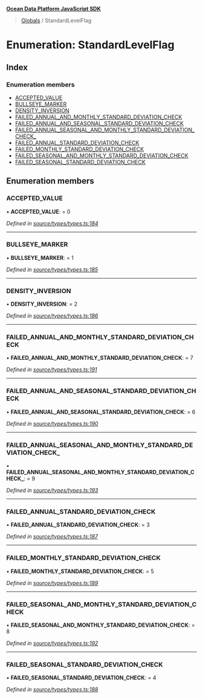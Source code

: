 **[Ocean Data Platform JavaScript SDK](../README.md)**

> [Globals](../README.md) / StandardLevelFlag

# Enumeration: StandardLevelFlag

## Index

### Enumeration members

* [ACCEPTED\_VALUE](standardlevelflag.md#accepted_value)
* [BULLSEYE\_MARKER](standardlevelflag.md#bullseye_marker)
* [DENSITY\_INVERSION](standardlevelflag.md#density_inversion)
* [FAILED\_ANNUAL\_AND\_MONTHLY\_STANDARD\_DEVIATION\_CHECK](standardlevelflag.md#failed_annual_and_monthly_standard_deviation_check)
* [FAILED\_ANNUAL\_AND\_SEASONAL\_STANDARD\_DEVIATION\_CHECK](standardlevelflag.md#failed_annual_and_seasonal_standard_deviation_check)
* [FAILED\_ANNUAL\_SEASONAL\_AND\_MONTHLY\_STANDARD\_DEVIATION\_CHECK\_](standardlevelflag.md#failed_annual_seasonal_and_monthly_standard_deviation_check_)
* [FAILED\_ANNUAL\_STANDARD\_DEVIATION\_CHECK](standardlevelflag.md#failed_annual_standard_deviation_check)
* [FAILED\_MONTHLY\_STANDARD\_DEVIATION\_CHECK](standardlevelflag.md#failed_monthly_standard_deviation_check)
* [FAILED\_SEASONAL\_AND\_MONTHLY\_STANDARD\_DEVIATION\_CHECK](standardlevelflag.md#failed_seasonal_and_monthly_standard_deviation_check)
* [FAILED\_SEASONAL\_STANDARD\_DEVIATION\_CHECK](standardlevelflag.md#failed_seasonal_standard_deviation_check)

## Enumeration members

### ACCEPTED\_VALUE

•  **ACCEPTED\_VALUE**:  = 0

*Defined in [source/types/types.ts:184](https://github.com/C4IROcean/ODP-sdk-js/blob/4e3fa10/source/types/types.ts#L184)*

___

### BULLSEYE\_MARKER

•  **BULLSEYE\_MARKER**:  = 1

*Defined in [source/types/types.ts:185](https://github.com/C4IROcean/ODP-sdk-js/blob/4e3fa10/source/types/types.ts#L185)*

___

### DENSITY\_INVERSION

•  **DENSITY\_INVERSION**:  = 2

*Defined in [source/types/types.ts:186](https://github.com/C4IROcean/ODP-sdk-js/blob/4e3fa10/source/types/types.ts#L186)*

___

### FAILED\_ANNUAL\_AND\_MONTHLY\_STANDARD\_DEVIATION\_CHECK

•  **FAILED\_ANNUAL\_AND\_MONTHLY\_STANDARD\_DEVIATION\_CHECK**:  = 7

*Defined in [source/types/types.ts:191](https://github.com/C4IROcean/ODP-sdk-js/blob/4e3fa10/source/types/types.ts#L191)*

___

### FAILED\_ANNUAL\_AND\_SEASONAL\_STANDARD\_DEVIATION\_CHECK

•  **FAILED\_ANNUAL\_AND\_SEASONAL\_STANDARD\_DEVIATION\_CHECK**:  = 6

*Defined in [source/types/types.ts:190](https://github.com/C4IROcean/ODP-sdk-js/blob/4e3fa10/source/types/types.ts#L190)*

___

### FAILED\_ANNUAL\_SEASONAL\_AND\_MONTHLY\_STANDARD\_DEVIATION\_CHECK\_

•  **FAILED\_ANNUAL\_SEASONAL\_AND\_MONTHLY\_STANDARD\_DEVIATION\_CHECK\_**:  = 9

*Defined in [source/types/types.ts:193](https://github.com/C4IROcean/ODP-sdk-js/blob/4e3fa10/source/types/types.ts#L193)*

___

### FAILED\_ANNUAL\_STANDARD\_DEVIATION\_CHECK

•  **FAILED\_ANNUAL\_STANDARD\_DEVIATION\_CHECK**:  = 3

*Defined in [source/types/types.ts:187](https://github.com/C4IROcean/ODP-sdk-js/blob/4e3fa10/source/types/types.ts#L187)*

___

### FAILED\_MONTHLY\_STANDARD\_DEVIATION\_CHECK

•  **FAILED\_MONTHLY\_STANDARD\_DEVIATION\_CHECK**:  = 5

*Defined in [source/types/types.ts:189](https://github.com/C4IROcean/ODP-sdk-js/blob/4e3fa10/source/types/types.ts#L189)*

___

### FAILED\_SEASONAL\_AND\_MONTHLY\_STANDARD\_DEVIATION\_CHECK

•  **FAILED\_SEASONAL\_AND\_MONTHLY\_STANDARD\_DEVIATION\_CHECK**:  = 8

*Defined in [source/types/types.ts:192](https://github.com/C4IROcean/ODP-sdk-js/blob/4e3fa10/source/types/types.ts#L192)*

___

### FAILED\_SEASONAL\_STANDARD\_DEVIATION\_CHECK

•  **FAILED\_SEASONAL\_STANDARD\_DEVIATION\_CHECK**:  = 4

*Defined in [source/types/types.ts:188](https://github.com/C4IROcean/ODP-sdk-js/blob/4e3fa10/source/types/types.ts#L188)*
